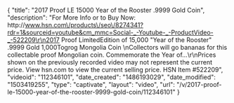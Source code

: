 {
    "title": "2017 Proof LE 15000 Year of the Rooster .9999 Gold Coin",
    "description": "For More Info or to Buy Now: http:\/\/www.hsn.com\/products\/seo\/8274341?rdr=1&sourceid=youtube&cm_mmc=Social-_-Youtube-_-ProductVideo-_-522209\r\n2017 Proof LimitedEdition of 15,000 \"Year of the Rooster\" .9999 Gold 1,000Togrog Mongolia Coin      \nCollectors will go bananas for this collectable proof Mongolian coin. Commemorate the Year of...\r\nPrices shown on the previously recorded video may not represent the current price.  View hsn.com to view the current selling price. HSN Item #522209",
    "videoid": "112346101",
    "date_created": "1486193029",
    "date_modified": "1503419255",
    "type": "captivate",
    "layout": "video",
    "url": "\/v\/2017-proof-le-15000-year-of-the-rooster-9999-gold-coin\/112346101"
}